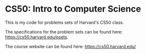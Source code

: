 CS50: Intro to Computer Science
====
This is my code for problems sets of Harvard's CS50 class.

The specifications for the problem sets can be found here:
  https://cs50.harvard.edu/psets.

The course website can be found here:
  https://cs50.harvard.edu/
